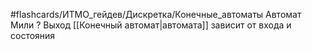 #flashcards/ИТМО_гейдев/Дискретка/Конечные_автоматы
Автомат Мили
?
Выход [[Конечный автомат|автомата]] зависит от входа и состояния
